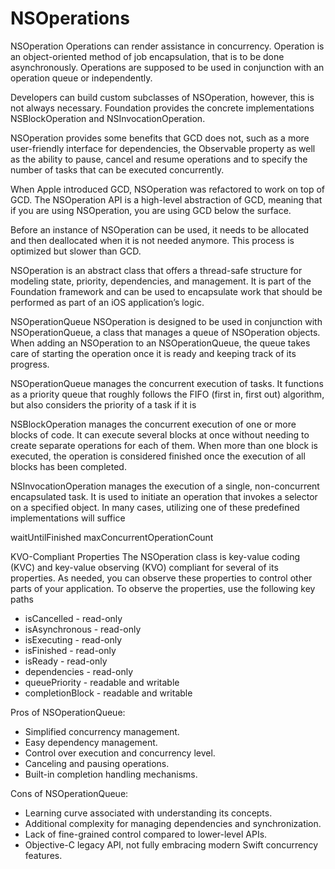 # NSOperations

NSOperation
Operations can render assistance in concurrency. Operation is an object-oriented method of job encapsulation, that is to be done asynchronously. Operations are supposed to be used in conjunction with an operation queue or independently.

Developers can build custom subclasses of NSOperation, however, this is not always necessary. Foundation provides the concrete implementations NSBlockOperation and NSInvocationOperation.

NSOperation provides some benefits that GCD does not, such as a more user-friendly interface for dependencies, the Observable property as well as the ability to pause, cancel and resume operations and to specify the number of tasks that can be executed concurrently.

When Apple introduced GCD, NSOperation was refactored to work on top of GCD. The NSOperation API is a high-level abstraction of GCD, meaning that if you are using NSOperation, you are using GCD below the surface.

Before an instance of NSOperation can be used, it needs to be allocated and then deallocated when it is not needed anymore. This process is optimized but slower than GCD.

NSOperation is an abstract class that offers a thread-safe structure for modeling state, priority, dependencies, and management. It is part of the Foundation framework and can be used to encapsulate work that should be performed as part of an iOS application’s logic.


NSOperationQueue
NSOperation is designed to be used in conjunction with NSOperationQueue, a class that manages a queue of NSOperation objects. When adding an NSOperation to an NSOperationQueue, the queue takes care of starting the operation once it is ready and keeping track of its progress.

NSOperationQueue manages the concurrent execution of tasks. It functions as a priority queue that roughly follows the FIFO (first in, first out) algorithm, but also considers the priority of a task if it is 


NSBlockOperation manages the concurrent execution of one or more blocks of code. It can execute several blocks at once without needing to create separate operations for each of them. When more than one block is executed, the operation is considered finished once the execution of all blocks has been completed.

NSInvocationOperation manages the execution of a single, non-concurrent encapsulated task. It is used to initiate an operation that invokes a selector on a specified object.
In many cases, utilizing one of these predefined implementations will suffice

waitUntilFinished
maxConcurrentOperationCount

KVO-Compliant Properties
The NSOperation class is key-value coding (KVC) and key-value observing (KVO) compliant for several of its properties. As needed, you can observe these properties to control other parts of your application. To observe the properties, use the following key paths

* isCancelled - read-only 
* isAsynchronous - read-only 
* isExecuting - read-only 
* isFinished - read-only
* isReady - read-only 
* dependencies - read-only 
* queuePriority - readable and writable 
* completionBlock - readable and writable


Pros of NSOperationQueue:
* Simplified concurrency management.
* Easy dependency management.
* Control over execution and concurrency level.
* Canceling and pausing operations.
* Built-in completion handling mechanisms.

Cons of NSOperationQueue:
* Learning curve associated with understanding its concepts.
* Additional complexity for managing dependencies and synchronization.
* Lack of fine-grained control compared to lower-level APIs.
* Objective-C legacy API, not fully embracing modern Swift concurrency features.
